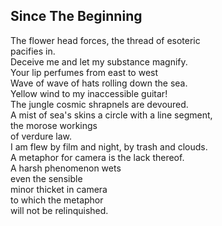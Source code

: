 Since The Beginning
-------------------
The flower head forces, the thread of esoteric  
pacifies in.  
Deceive me and let my substance magnify.  
Your lip perfumes from east to west  
Wave of wave of hats rolling down the sea.  
Yellow wind to my inaccessible guitar!  
The jungle cosmic shrapnels are devoured.  
A mist of sea's skins a circle with a line segment,  
the morose workings  
of verdure law.  
I am flew by film and night, by trash and clouds.  
A metaphor for camera is the lack thereof.  
A harsh phenomenon wets  
even the sensible  
minor thicket in camera  
to which the metaphor  
will not be relinquished.  
